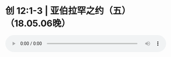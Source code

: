 # 创 12:1-3 | 亚伯拉罕之约（五）（18.05.06晚）

<audio style="width: 100%;" preload="false" controls controlslist="nodownload"><source src="//cdn.simai.ml/audio/mp3/old/24901.mp3" type="audio/mpeg">Your browser does not support the audio element.</audio>



